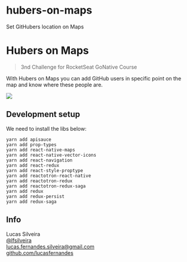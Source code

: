 # hubers-on-maps
Set GitHubers location on Maps

# Hubers on Maps
> 3nd Challenge for RocketSeat GoNative Course

With Hubers on Maps you can add GitHub users in specific point on the map and know where these people are.

![](https://github.com/lucasfernandes/hubers-on-maps/blob/master/docs/hubersOnMaps.gif)


## Development setup

We need to install the libs below:

```via yarn
yarn add apisauce
yarn add prop-types
yarn add react-native-maps
yarn add react-native-vector-icons
yarn add react-navigation
yarn add react-redux
yarn add react-style-proptype
yarn add reactotron-react-native
yarn add reactotron-redux
yarn add reactotron-redux-saga
yarn add redux
yarn add redux-persist
yarn add redux-saga
```

## Info

Lucas Silveira<br />
[@lfsilveira](https://twitter.com/dbader_org)<br />
lucas.fernandes.silveira@gmail.com<br />
[github.com/lucasfernandes](https://github.com/lucasfernandes/)<br />


<!-- Markdown link & img dfn's -->
[npm-image]: https://img.shields.io/npm/v/datadog-metrics.svg?style=flat-square
[npm-url]: https://npmjs.org/package/datadog-metrics
[npm-downloads]: https://img.shields.io/npm/dm/datadog-metrics.svg?style=flat-square
[travis-image]: https://img.shields.io/travis/dbader/node-datadog-metrics/master.svg?style=flat-square
[travis-url]: https://travis-ci.org/dbader/node-datadog-metrics
[wiki]: https://github.com/yourname/yourproject/wiki
